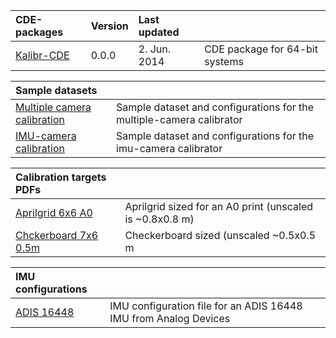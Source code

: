 | CDE-packages                            | Version   |   Last updated |                      |
|:--------------------------------------- |:----------|:-------------|:-------------------------------|
| [Kalibr-CDE](http://link/)              |  0.0.0     | 2. Jun. 2014 | CDE package for 64-bit systems |

| Sample datasets                    |              |
|:--------------------------------------- |:-------------------------------|
| [Multiple camera calibration](http://link/) | Sample dataset and configurations for the multiple-camera calibrator      |
| [IMU-camera calibration](http://link/) | Sample dataset and configurations for the imu-camera calibrator      |

| Calibration targets  PDFs                  |              |
|:--------------------------------------- |:-------------------------------|
| [Aprilgrid 6x6 A0](http://link/) | Aprilgrid sized for an A0 print (unscaled is ~0.8x0.8 m)   |
| [Chckerboard 7x6 0.5m](http://link/) | Checkerboard sized (unscaled ~0.5x0.5 m       |



| IMU configurations |              |
|:--------------------------------------- |:-------------------------------|
| [ADIS 16448](http://link/) | IMU configuration file for an ADIS 16448 IMU from Analog Devices |




